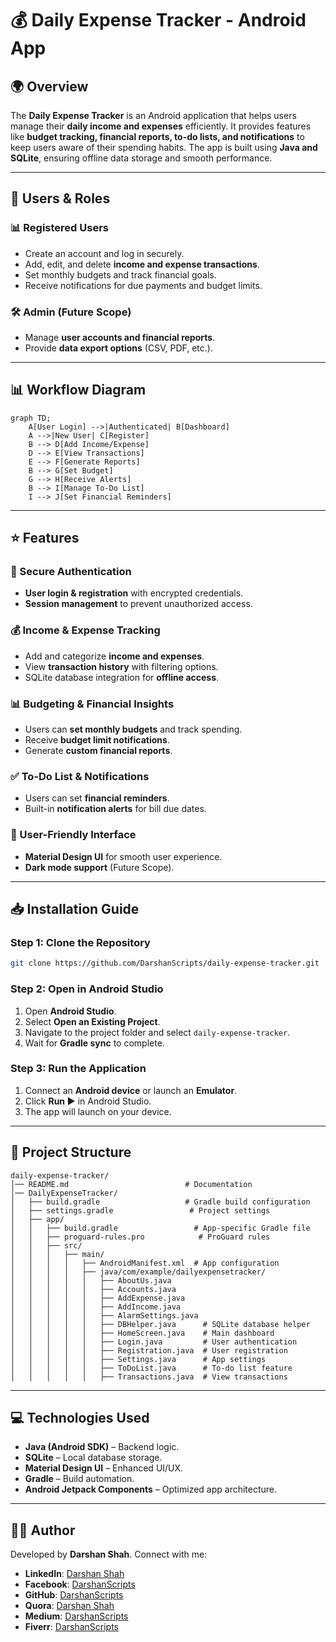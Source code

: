 # 💰 Daily Expense Tracker - Android App

## 🌍 Overview

The **Daily Expense Tracker** is an Android application that helps users manage their **daily income and expenses** efficiently. It provides features like **budget tracking, financial reports, to-do lists, and notifications** to keep users aware of their spending habits. The app is built using **Java and SQLite**, ensuring offline data storage and smooth performance.

---

## 👥 Users & Roles

### 📊 **Registered Users**
- Create an account and log in securely.
- Add, edit, and delete **income and expense transactions**.
- Set monthly budgets and track financial goals.
- Receive notifications for due payments and budget limits.

### 🛠 **Admin (Future Scope)**
- Manage **user accounts and financial reports**.
- Provide **data export options** (CSV, PDF, etc.).

---

## 📊 Workflow Diagram

```mermaid
graph TD;
    A[User Login] -->|Authenticated| B[Dashboard]
    A -->|New User| C[Register]
    B --> D[Add Income/Expense]
    D --> E[View Transactions]
    E --> F[Generate Reports]
    B --> G[Set Budget]
    G --> H[Receive Alerts]
    B --> I[Manage To-Do List]
    I --> J[Set Financial Reminders]
```

---

## ⭐ Features

### 🔑 Secure Authentication
- **User login & registration** with encrypted credentials.
- **Session management** to prevent unauthorized access.

### 💰 Income & Expense Tracking
- Add and categorize **income and expenses**.
- View **transaction history** with filtering options.
- SQLite database integration for **offline access**.

### 📊 Budgeting & Financial Insights
- Users can **set monthly budgets** and track spending.
- Receive **budget limit notifications**.
- Generate **custom financial reports**.

### ✅ To-Do List & Notifications
- Users can set **financial reminders**.
- Built-in **notification alerts** for bill due dates.

### 🎨 User-Friendly Interface
- **Material Design UI** for smooth user experience.
- **Dark mode support** (Future Scope).

---

## 📥 Installation Guide

### Step 1: Clone the Repository
```sh
git clone https://github.com/DarshanScripts/daily-expense-tracker.git
```

### Step 2: Open in Android Studio
1. Open **Android Studio**.
2. Select **Open an Existing Project**.
3. Navigate to the project folder and select `daily-expense-tracker`.
4. Wait for **Gradle sync** to complete.

### Step 3: Run the Application
1. Connect an **Android device** or launch an **Emulator**.
2. Click **Run ▶** in Android Studio.
3. The app will launch on your device.

---

## 📂 Project Structure

```
daily-expense-tracker/
│── README.md                          # Documentation
│── DailyExpenseTracker/
│   ├── build.gradle                   # Gradle build configuration
│   ├── settings.gradle                 # Project settings
│   ├── app/
│   │   ├── build.gradle                 # App-specific Gradle file
│   │   ├── proguard-rules.pro            # ProGuard rules
│   │   ├── src/
│   │   │   ├── main/
│   │   │   │   ├── AndroidManifest.xml  # App configuration
│   │   │   │   ├── java/com/example/dailyexpensetracker/
│   │   │   │   │   ├── AboutUs.java
│   │   │   │   │   ├── Accounts.java
│   │   │   │   │   ├── AddExpense.java
│   │   │   │   │   ├── AddIncome.java
│   │   │   │   │   ├── AlarmSettings.java
│   │   │   │   │   ├── DBHelper.java      # SQLite database helper
│   │   │   │   │   ├── HomeScreen.java    # Main dashboard
│   │   │   │   │   ├── Login.java         # User authentication
│   │   │   │   │   ├── Registration.java  # User registration
│   │   │   │   │   ├── Settings.java      # App settings
│   │   │   │   │   ├── ToDoList.java      # To-do list feature
│   │   │   │   │   ├── Transactions.java  # View transactions
```

---

## 💻 Technologies Used
- **Java (Android SDK)** – Backend logic.
- **SQLite** – Local database storage.
- **Material Design UI** – Enhanced UI/UX.
- **Gradle** – Build automation.
- **Android Jetpack Components** – Optimized app architecture.

---

## 👨‍💻 Author
Developed by **Darshan Shah**. Connect with me:

- **LinkedIn**: [Darshan Shah](https://www.linkedin.com/in/darshan-shah-tech/)
- **Facebook**: [DarshanScripts](https://www.facebook.com/DarshanScripts)
- **GitHub**: [DarshanScripts](https://github.com/DarshanScripts)
- **Quora**: [Darshan Shah](https://www.quora.com/profile/Darshan-Shah-1056)
- **Medium**: [DarshanScripts](https://medium.com/@DarshanScripts)
- **Fiverr**: [DarshanScripts](https://www.fiverr.com/darshanscripts)


